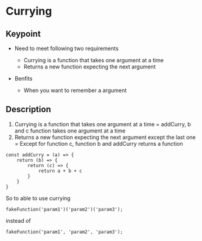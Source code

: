 # Currying

## Keypoint 

- Need to meet following two requirements 
  - Currying is a function that takes one argument at a time 
  - Returns a new function expecting the next argument

- Benfits
  - When you want to remember a argument 



## Description 

1. Currying is a function that takes one argument at a time = addCurry, b and c function takes one argument at a time
2. Returns a new function expecting the next argument except the last one = Except for function c, function b and addCurry returns a function 

```
const addCurry = (a) => {
    return (b) => {
        return (c) => {
            return a + b + c
        }
    }
}
```


So to able to use currying 

```
fakeFunction('param1')('param2')('param3');
```

instead of

``` 
fakeFunction('param1', 'param2', 'param3'); 
```
